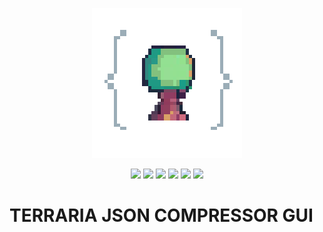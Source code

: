 
<p align=center>
  <img src="https://github.com/LQCpaka/terraria-json-compressor-gui/blob/main/frontend/public/images/terria-icon-logo.png"/>
<p>
    
<p align="center">

  <img src="https://img.shields.io/github/license/LQCpaka/terraria-json-compressor-gui">
  <img src="https://img.shields.io/badge/JSON-Converter-blue">
  <img src="https://img.shields.io/badge/Vietnam-⭐_Vietnamese-red">
  <img src="https://img.shields.io/badge/Languuage-Golang-blue">
  <img src="https://img.shields.io/badge/Application-GUI-blue">
  <img src="https://img.shields.io/badge/Terraria-JSON-red">

</p>

# TERRARIA JSON COMPRESSOR GUI
